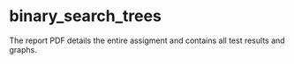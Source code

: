 # binary_search_trees

The report PDF details the entire assigment and contains all test results and graphs.
